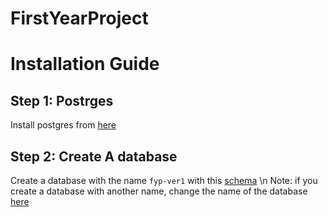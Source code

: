 # FirstYearProject
# Installation Guide 
## Step 1: Postrges
Install postgres from [here](https://www.postgresql.org/download/)
## Step 2: Create A database
Create a database with the name `fyp-ver1` with this [schema](src/sql/schema.sql) \n
Note: if you create a database with another name, change the name of the database [here](src/DB/db.py)

